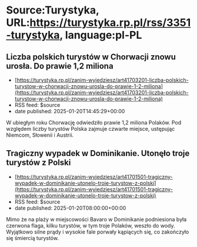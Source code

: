 # Source:Turystyka, URL:https://turystyka.rp.pl/rss/3351-turystyka, language:pl-PL

## Liczba polskich turystów w Chorwacji znowu urosła. Do prawie 1,2 miliona
 - [https://turystyka.rp.pl/zanim-wyjedziesz/art41703201-liczba-polskich-turystow-w-chorwacji-znowu-urosla-do-prawie-1-2-miliona](https://turystyka.rp.pl/zanim-wyjedziesz/art41703201-liczba-polskich-turystow-w-chorwacji-znowu-urosla-do-prawie-1-2-miliona)
 - RSS feed: $source
 - date published: 2025-01-20T14:45:29+00:00

W ubiegłym roku Chorwację odwiedziło prawie 1,2 miliona Polaków. Pod względem liczby turystów Polska zajmuje czwarte miejsce, ustępując Niemcom, Słowenii i Austrii.

## Tragiczny wypadek w Dominikanie. Utonęło troje turystów z Polski
 - [https://turystyka.rp.pl/zanim-wyjedziesz/art41701501-tragiczny-wypadek-w-dominikanie-utonelo-troje-turystow-z-polski](https://turystyka.rp.pl/zanim-wyjedziesz/art41701501-tragiczny-wypadek-w-dominikanie-utonelo-troje-turystow-z-polski)
 - RSS feed: $source
 - date published: 2025-01-20T08:00:00+00:00

Mimo że na plaży w miejscowości Bavaro w Dominikanie podniesiona była czerwona flaga, kilku turystów, w tym troje Polaków, weszło do wody. Wyjątkowo silne prądy i wysokie fale porwały kąpiących się, co zakończyło się śmiercią turystów.

